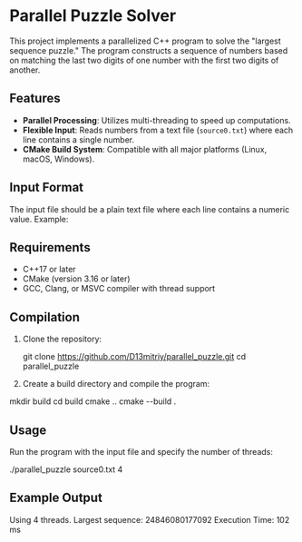 # Parallel Puzzle Solver

This project implements a parallelized C++ program to solve the "largest sequence puzzle." The program constructs a sequence of numbers based on matching the last two digits of one number with the first two digits of another.

## Features
- **Parallel Processing**: Utilizes multi-threading to speed up computations.
- **Flexible Input**: Reads numbers from a text file (`source0.txt`) where each line contains a single number.
- **CMake Build System**: Compatible with all major platforms (Linux, macOS, Windows).

## Input Format
The input file should be a plain text file where each line contains a numeric value. Example:

## Requirements
- C++17 or later
- CMake (version 3.16 or later)
- GCC, Clang, or MSVC compiler with thread support

## Compilation
1. Clone the repository:
   
   git clone https://github.com/D13mitriy/parallel_puzzle.git
   cd parallel_puzzle

2. Create a build directory and compile the program:

mkdir build
cd build
cmake ..
cmake --build .

## Usage

Run the program with the input file and specify the number of threads:

./parallel_puzzle source0.txt 4

## Example Output

Using 4 threads.
Largest sequence: 24846080177092
Execution Time: 102 ms
